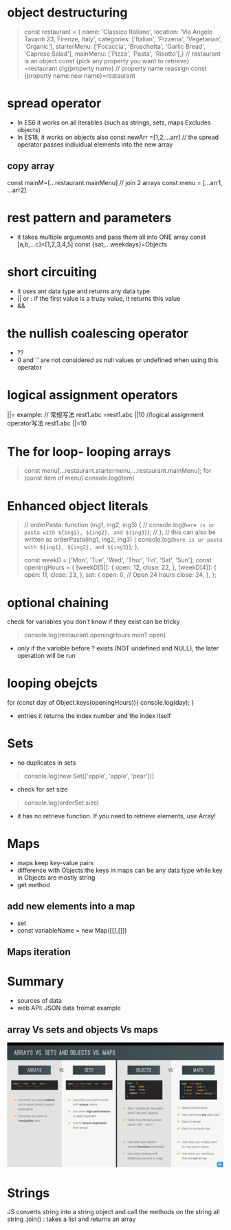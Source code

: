 # object destructuring
> const restaurant = {
  name: 'Classico Italiano',
  location: 'Via Angelo Tavanti 23, Firenze, Italy',
  categories: ['Italian', 'Pizzeria', 'Vegetarian', 'Organic'],
  starterMenu: ['Focaccia', 'Bruschetta', 'Garlic Bread', 'Caprese Salad'],
  mainMenu: ['Pizza', 'Pasta', 'Risotto'],}
// restaurant is an object
const {pick any property you want to retrieve} =restaurant
clg(property name)
// property name reassign
const {property name:new name}=restaurant
# spread operator
- In ES6 it works on all iterables (such as strings, sets, maps Excludes objects)
- In ES18, it works on objects also
const newArr =[1,2,...arr] // the spread operator passes individual elements into the new array
## copy array
const mainM=[...restaurant.mainMenu]
// join 2 arrays
const menu = [...arr1, ...arr2]
# rest pattern and parameters
- it takes multiple arguments and pass them all into ONE array
const [a,b,...c]=[1,2,3,4,5]
const {sat,...weekdays}=Objects
# short circuiting
- it uses ant data type and returns any data type
- || or : if the first value is a trusy value, it returns this value
-  && 
# the nullish coalescing operator
- ??
- 0 and '' are not considered as null values or undefined when using this operator
# logical assignment operators
||=
example:
// 常规写法
rest1.abc =rest1.abc ||10
//logical assignment operator写法
rest1.abc ||=10

# The for loop- looping arrays
> const menu[...restaurant.startermenu,...restaurant.mainMenu];
> for (const item of menu) console.log(item)

# Enhanced object literals
> // orderPasta: function (ing1, ing2, ing3) {
  //   console.log(`here is ur pasta with ${ing1}, ${ing2}, and ${ing3}`);
  // },
  // this can also be written as
  orderPasta(ing1, ing2, ing3) {
    console.log(`here is ur pasta with ${ing1}, ${ing2}, and ${ing3}`);
  },
> 
> const weekD = ['Mon', 'Tue', 'Wed', 'Thur', 'Fri', 'Sat', 'Sun'];
const openingHours = {
  [weekD[5]]: {
    open: 12,
    close: 22,
  },
  [weekD[4]]: {
    open: 11,
    close: 23,
  },
  sat: {
    open: 0, // Open 24 hours
    close: 24,
  },
};
# optional chaining
check for variables you don't know if they exist can be tricky
> console.log(restaurant.openingHours.mon?.open)
- only if the variable before ? exists (NOT undefined and NULL), the later operation will be run
# looping obejcts
for (const day of Object.keys(openingHours)){
    console.log(day);
}
- entries
it returns the index number and the index itself
# Sets
- no duplicates in sets
> console.log(new Set(['apple', 'apple', 'pear']))
- check for set size
> console.log(orderSet.size)
- it has no retrieve function. If you need to retrieve elements, use Array!
# Maps
- maps keep key-value pairs
- difference with Objects:the keys in maps can be any data type while key in Objects are mostly string
- get method
## add new elements into a map
- set
- const variableName = new Map([[],[]])
## Maps iteration

# Summary
- sources of data
- web API: JSON data fromat example
## array Vs sets and objects Vs maps
![](../Screenshot%202023-07-01%20at%2021.12.38.png)

# Strings
JS converts string into a string object and call the methods on the string
all string 
.join() : takes a list and returns an array